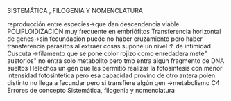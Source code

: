 SISTEMÁTICA , FILOGENIA Y NOMENCLATURA

reproducción entre especies→que dan descendencia viable
	POLIPLOIDIZACIÓN muy frecuente en embriófitos
Transferencia horizontal de genes→sin fecundación
	puede no  haber cruzamiento pero haber transferencia
	parásitos
		al extraer cosas supone un nivel ↑ de intimidad.
		Cuscuta →filamento que se pone color rojizo como enredadera 
		mete" austorios" no entra solo metabolito pero tmb entra algún fragmento de DNA sueltos
		Helechos
			un gen que les permitió realizar la fotosíntesis  con menor intensidad fotosintética pero esa capacidad provino de otro antera
	polen distinto no llega a fecundar pero si  transfiere algún gen →metabolismo C4 
Errores de concepto
Sistemática, filogenia y nomenclatura
